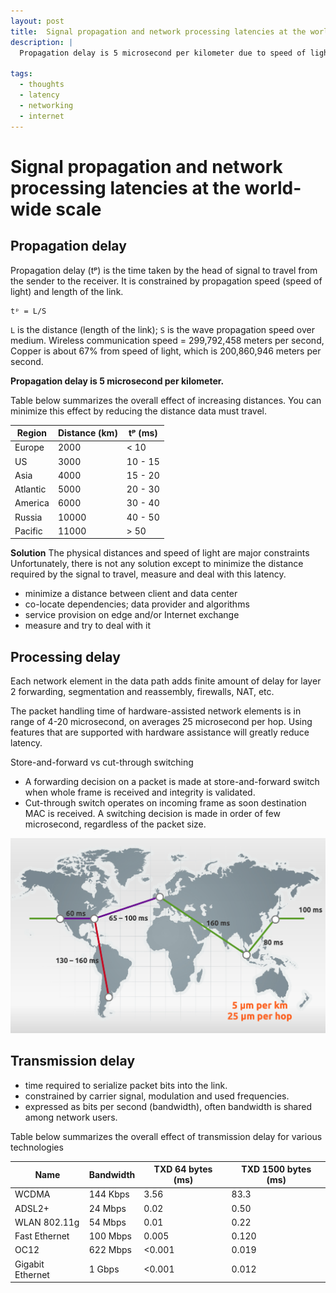 ```yaml
---
layout: post
title:  Signal propagation and network processing latencies at the world-wide scale
description: |
  Propagation delay is 5 microsecond per kilometer due to speed of light constrain. The packet handling time of hardware-assisted network elements is in range of 4-20 microsecond, on averages 25 microsecond per hop. There is not any solution to impact on latency except to minimize the distance required by the signal to travel, measure and deal with this latency.

tags:
  - thoughts
  - latency
  - networking
  - internet
---
```


# Signal propagation and network processing latencies at the world-wide scale

## Propagation delay

Propagation delay (tᵖ) is the time taken by the head of signal to travel from the sender to the receiver. It is constrained by propagation speed (speed of light) and length of the link.

```
tᵖ = L/S
```

`L` is the distance (length of the link); `S` is the wave propagation speed over medium. Wireless communication speed = 299,792,458 meters per second, Copper is about 67% from speed of light, which is 200,860,946 meters per second.

**Propagation delay is 5 microsecond per kilometer.**

Table below summarizes the overall effect of increasing distances. You can minimize this effect by reducing the distance data must travel.

| Region | Distance (km) | tᵖ (ms) |
| --- | --- | --- |
| Europe | 2000 | < 10 |
| US | 3000 | 10 - 15 |
| Asia | 4000 | 15 - 20 |
| Atlantic | 5000 | 20 - 30 |
| America | 6000 | 30 - 40 |
| Russia | 10000 | 40 - 50 |
| Pacific | 11000 | > 50 | 


**Solution** The physical distances and speed of light are major constraints Unfortunately, there is not any solution except to minimize the distance required by the signal to travel, measure and deal with this latency.
* minimize a distance between client and data center
* co-locate dependencies; data provider and algorithms
* service provision on edge and/or Internet exchange
* measure and try to deal with it


## Processing delay

Each network element in the data path adds finite amount of delay for layer 2 forwarding, segmentation and reassembly, firewalls, NAT, etc.

The packet handling time of hardware-assisted network elements is in range of 4-20 microsecond, on averages 25 microsecond per hop. Using features that are supported with hardware assistance will greatly reduce latency.

Store-and-forward vs cut-through switching
* A forwarding decision on a packet is made at store-and-forward switch when whole frame is received and integrity is validated.
* Cut-through switch operates on incoming frame as soon destination MAC is received. A switching decision is made in order of few microsecond, regardless of the packet size.

![World-wide network delays](/assets/images/2010-06-14-world-wide-network-delays.png)


## Transmission delay

* time required to serialize packet bits into the link.
* constrained by carrier signal, modulation and used frequencies.
* expressed as bits per second (bandwidth), often bandwidth is shared among network users.

Table below summarizes the overall effect of transmission delay for various technologies

| Name | Bandwidth | TXD 64 bytes (ms) | TXD 1500 bytes (ms) |
| --- | --- | --- | --- |
| WCDMA | 144 Kbps | 3.56 | 83.3 |
| ADSL2+ | 24 Mbps | 0.02 | 0.50 |
| WLAN 802.11g | 54 Mbps | 0.01 | 0.22 |
| Fast Ethernet | 100 Mbps | 0.005 | 0.120 |
| OC12 | 622 Mbps | <0.001 | 0.019 |
| Gigabit Ethernet | 1 Gbps | <0.001 | 0.012 |
